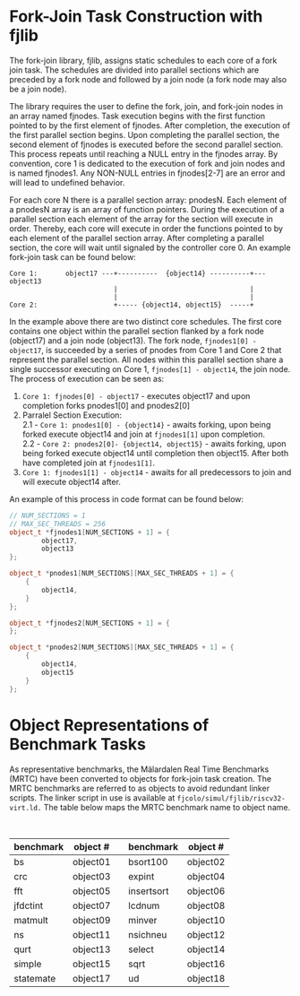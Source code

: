 # Fork-Join Task Construction with fjlib

The fork-join library, fjlib, assigns static schedules to each core of a fork join task. The schedules are divided into parallel sections which are preceded by a fork node and followed by a join node (a fork node may also be a join node).

The library requires the user to define the fork, join, and fork-join nodes in an array named fjnodes. Task execution begins with the first function pointed to by the first element of fjnodes. After completion, the execution of the first parallel section begins. Upon completing the parallel section, the second element of fjnodes is executed before the second parallel section. This process repeats until reaching a NULL entry in the fjnodes array. By convention, core 1 is dedicated to the execution of fork and join nodes and is named fjnodes1. Any NON-NULL entries in fjnodes[2-7] are an error and will lead to undefined behavior.

For each core N there is a parallel section array: pnodesN. Each element of a pnodesN array is an array of function pointers. During the execution of a parallel section each element of the array for the section will execute in order. Thereby, each core will execute in order the functions pointed to by each element of the parallel section array. After completing a parallel section, the core will wait until signaled by the controller core 0. An example fork-join task can be found below: 

~~~
Core 1:       object17 ---+----------  {object14} ----------+--- object13
                          |                                 |
						  |                                 |
Core 2:				      +----- {object14, object15}  -----+   
~~~

In the example above there are two distinct core schedules. The first core contains one object within the parallel section flanked by a fork node (object17) and a join node (object13). The fork node, `fjnodes1[0] - object17`, is succeeded by a series of pnodes from Core 1 and Core 2 that represent the parallel section. All nodes within this parallel section share a single successor executing on Core 1, `fjnodes[1] - object14`, the join node. The process of execution can be seen as:  


1. `Core 1: fjnodes[0] - object17` - executes object17 and upon completion forks pnodes1[0] and pnodes2[0]
2. Parralel Section Execution:  
  2.1 - `Core 1: pnodes1[0] - {object14}` - awaits forking, upon being forked execute object14 and join at `fjnodes1[1]` upon completion.  
  2.2 -  `Core 2: pnodes2[0]- {object14, object15}` - awaits forking, upon being forked execute object14 until completion then object15. After both have completed join at `fjnodes1[1]`. 
3. `Core 1: fjnodes1[1] - object14` - awaits for all predecessors to join and will execute object14 after.   

An example of this process in code format can be found below:  

```cpp
// NUM_SECTIONS = 1
// MAX_SEC_THREADS = 256
object_t *fjnodes1[NUM_SECTIONS + 1] = {
    	object17,
	    object13 
};

object_t *pnodes1[NUM_SECTIONS][MAX_SEC_THREADS + 1] = {
	{
		object14, 
	}
};

object_t *fjnodes2[NUM_SECTIONS + 1] = {
};

object_t *pnodes2[NUM_SECTIONS][MAX_SEC_THREADS + 1] = {
	{
		object14, 
		object15 
	}
};

```


# Object Representations of Benchmark Tasks

As representative benchmarks, the Mälardalen Real Time Benchmarks (MRTC) have been converted to objects for fork-join task creation. The MRTC benchmarks are referred to as objects to avoid redundant linker scripts. The linker script in use is available at `fjcolo/simul/fjlib/riscv32-virt.ld.` The table below maps the MRTC benchmark name to object name.

<br>

| benchmark      | object #  |    | benchmark      | object # | 
| ----------- | ----------- |- |----------- | ----------- |
| bs         | object01 ||bsort100   | object02 |
| crc        | object03 || expint     | object04 |
| fft        | object05 || insertsort | object06 |
| jfdctint   | object07 || lcdnum     | object08 |
| matmult    | object09 || minver     | object10 |
| ns         | object11 || nsichneu   | object12 |
| qurt       | object13 || select     | object14 |
| simple     | object15 || sqrt       | object16 |
| statemate  | object17 || ud         | object18 |


